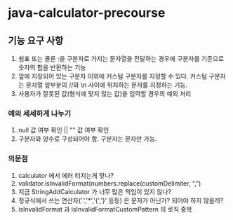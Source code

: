 # java-calculator-precourse

## 기능 요구 사항
1. 쉼표 또는 콜론 :을 구분자로 가지는 문자열을 전달하는 경우에
구분자를 기준으로 숫자의 합을 반환하는 기능
2. 앞에 지정되어 있는 구분자 이외에 커스텀 구분자를 지정할 수 있다.
커스텀 구분자는 문자열 앞부분의 //와 \n 사이에 위치하는 문자를 지정하는 기능.
3. 사용자가 잘못된 값(형식에 맞지 않는 값)을 입력할 경우의 예외 처리

### 예외 세세하게 나누기
1. null 값 여부 확인 || "" 값 여부 확인
2. 구분자와 양수로 구성되어야 함. 구분자는 문자만 가능.

### 의문점
1. calculator 에서 에러 터지는게 맞나? 
2. validator.isInvalidFormat(numbers.replace(customDelimiter, ",")
3. 지금 StringAddCalculator 가 너무 많은 책임이 있지 않나?
4. 정규식에서 쓰는 연산자('.','*','{','}' 등등) 은 문자가 아닌가? 되어야 하지 않을까?
5. isInvalidFormat 과 isInvalidFormatCustomPattern 의 로직 중복
